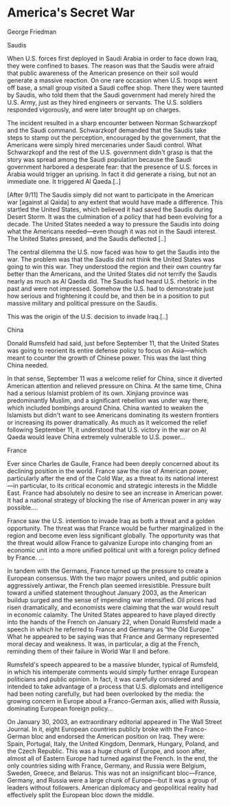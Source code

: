 # America's Secret War

George Friedman

Saudis

When U.S. forces first deployed in Saudi Arabia in order to face down
Iraq, they were confined to bases. The reason was that the Saudis were
afraid that public awareness of the American presence on their soil
would generate a massive reaction. On one rare occasion when
U.S. troops went off base, a small group visited a Saudi coffee
shop. There they were taunted by Saudis, who told them that the Saudi
government had merely hired the U.S. Army, just as they hired
engineers or servants. The U.S. soldiers responded vigorously, and
were later brought up on charges.

The incident resulted in a sharp encounter between Norman Schwarzkopf
and the Saudi command. Schwarzkopf demanded that the Saudis take steps
to stamp out the perception, encouraged by the government, that the
Americans were simply hired mercenaries under Saudi control. What
Schwarzkopf and the rest of the U.S. government didn't grasp is that
the story was spread among the Saudi population because the Saudi
government harbored a desperate fear: that the presence of U.S. forces
in Arabia would trigger an uprising. In fact it did generate a rising,
but not an immediate one. It triggered Al Qaeda.[..]

[After 9/11] The Saudis simply did not want to participate in the
American war [against al Qaida] to any extent that would have made a
difference. This startled the United States, which believed it had
saved the Saudis during Desert Storm. It was the culmination of a
policy that had been evolving for a decade. The United States needed a
way to pressure the Saudis into doing what the Americans needed—even
though it was not in the Saudi interest. The United States pressed,
and the Saudis deflected [..]

The central dilemma the U.S. now faced was how to get the Saudis into
the war. The problem was that the Saudis did not think the United
States was going to win this war. They understood the region and their
own country far better than the Americans, and the United States did
not terrify the Saudis nearly as much as Al Qaeda did. The Saudis had
heard U.S. rhetoric in the past and were not impressed. Somehow the
U.S. had to demonstrate just how serious and frightening it could be,
and then be in a position to put massive military and political
pressure on the Saudis.

This was the origin of the U.S. decision to invade Iraq.[..] 

<a name='china'/>

China

Donald Rumsfeld had said, just before September 11, that the
United States was going to reorient its entire defense policy to focus
on Asia—which meant to counter the growth of Chinese power.  This was
the last thing China needed.

In that sense, September 11 was a welcome relief for China, since it
diverted American attention and relieved pressure on China. At the
same time, China had a serious Islamist problem of its own. Xinjiang
province was predominantly Muslim, and a significant rebellion was
under way there, which included bombings around China.  China wanted
to weaken the Islamists but didn't want to see Americans dominating
its western frontiers or increasing its power dramatically. As much as
it welcomed the relief following September 11, it understood that
U.S. victory in the war on Al Qaeda would leave China extremely
vulnerable to U.S. power...

<a name='france'/>

France

Ever since Charles de Gaulle, France had been deeply concerned about
its declining position in the world. France saw the rise of American
power, particularly after the end of the Cold War, as a threat to its
national interest—in particular, to its critical economic and
strategic interests in the Middle East. France had absolutely no
desire to see an increase in American power. It had a national
strategy of blocking the rise of American power in any way possible....

France saw the U.S. intention to invade Iraq as both a threat and a
golden opportunity. The threat was that France would be further
marginalized in the region and become even less significant globally.
The opportunity was that the threat would allow France to galvanize
Europe into changing from an economic unit into a more unified
political unit with a foreign policy defined by France. ...

In tandem with the Germans, France turned up the pressure to create a
European consensus. With the two major powers united, and public
opinion aggressively antiwar, the French plan seemed
irresistible. Pressure built toward a unified statement throughout
January 2003, as the American buildup surged and the sense of
impending war intensified. Oil prices had risen dramatically, and
economists were claiming that the war would result in economic
calamity.  The United States appeared to have played directly into the
hands of the French on January 22, when Donald Rumsfeld made a speech
in which he referred to France and Germany as “the Old Europe.” What
he appeared to be saying was that France and Germany represented moral
decay and weakness.  It was, in particular, a dig at the French,
reminding them of their failure in World War II and before.

Rumsfeld's speech appeared to be a massive blunder, typical of
Rumsfeld, in which his intemperate comments would simply further
enrage European politicians and public opinion. In fact, it was
carefully considered and intended to take advantage of a process that
U.S. diplomats and intelligence had been noting carefully, but had
been overlooked by the media: the growing concern in Europe about a
Franco-German axis, allied with Russia, dominating European foreign
policy...

On January 30, 2003, an extraordinary editorial appeared in The Wall
Street Journal. In it, eight European countries publicly broke with
the Franco-German bloc and endorsed the American position on Iraq.
They were: Spain, Portugal, Italy, the United Kingdom, Denmark,
Hungary, Poland, and the Czech Republic. This was a huge chunk of
Europe, and soon after, almost all of Eastern Europe had turned
against the French.  In the end, the only countries siding with
France, Germany, and Russia were Belgium, Sweden, Greece, and
Belarus. This was not an insignificant bloc—France, Germany, and
Russia were a large chunk of Europe—but it was a group of leaders
without followers. American diplomacy and geopolitical reality had
effectively split the European bloc down the middle.
